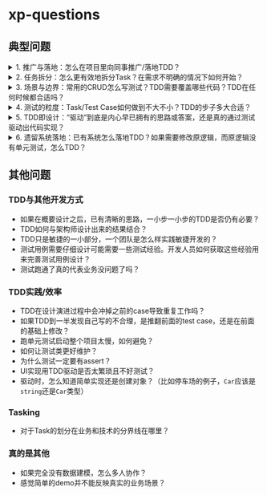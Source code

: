 # xp-questions

## 典型问题

<details><summary>1. 推广与落地：怎么在项目里向同事推广/落地TDD？</summary>
<ul>使用TDD会在前期耗费许多时间，当项目工期很紧时，如何协调好时间？</ul> 
<ul>这种方式得不到认可又怎么推进TDD工作？</ul>
<ul>自己如何判断一个团队或者一个项目是否适合TDD？/ 什么样的团队适合TDD？</ul>
<ul>具体怎样在实际项目中落实TDD？/ 如何去从0开始推行TDD？</ul>
</details>

<details><summary>2. 任务拆分：怎么更有效地拆分Task？在需求不明确的情况下如何开始？</summary>
<ul>重构到什么程度？</ul>
<ul>怎么避免过度设计</ul>
</details>

<details><summary>3. 场景与边界：常用的CRUD怎么写测试？TDD需要覆盖哪些代码？TDD在任何时候都合适吗？</summary>
<ul>TDD适合多大的项目规模？</ul>
<ul>TDD的最佳实践是什么？</ul>
</details>

<details><summary>4. 测试的粒度：Task/Test Case如何做到不大不小？TDD的步子多大合适？</summary>
<ul>怎么更好地控制测试驱动的步伐？</ul>
<ul>如何把握小步快跑的尺度？</ul>
<ul>步子太小的话，不是会出现时间长忘记整体的情况吗？</ul>
<ul>简单需求可以驱动，复杂需求的时候驱动的代码感觉缺少连贯性？</ul>
</details>

<details><summary>5. TDD即设计：“驱动”到底是内心早已拥有的思路或答案，还是真的通过测试驱动出代码实现？</summary>
<ul>TDD驱动开发如何区分是驱动出代码，还是设计代码？</ul>
</details>

<details><summary>6. 遗留系统落地：已有系统怎么落地TDD？如果需要修改原逻辑，而原逻辑没有单元测试，怎么TDD？</summary>
<ul>祖传代码如何TDD新功能？</ul>
<ul>当面对复杂业务的时候如何更好地实践TDD？</ul>
</details>

## 其他问题

### TDD与其他开发方式

* 如果在概要设计之后，已有清晰的思路，一小步一小步的TDD是否仍有必要？
* TDD如何与架构师设计出来的结果结合？
* TDD只是敏捷的一小部分，一个团队是怎么样实践敏捷开发的？
* 测试用例需要仔细设计可能需要一些测试经验。开发人员如何获取这些经验用来完善测试用例设计？
* 测试跑通了真的代表业务没问题了吗？

### TDD实践/效率

* TDD在设计演进过程中会冲掉之前的case导致重复工作吗？
* 如果TDD到一半发现自己写的不合理，是推翻前面的test case，还是在前面的基础上修改？
* 跑单元测试启动整个项目太慢，如何避免？
* 如何让测试类更好维护？
* 为什么测试一定要有assert？
* UI实现用TDD驱动是否太繁琐且不好测试？
* 驱动时，怎么知道简单实现还是创建对象？（比如停车场的例子，`Car`应该是`string`还是`Car`类型）

### Tasking

* 对于Task的划分在业务和技术的分界线在哪里？

### 真的是其他

* 如果完全没有数据建模，怎么多人协作？
* 感觉简单的demo并不能反映真实的业务场景？

## 
